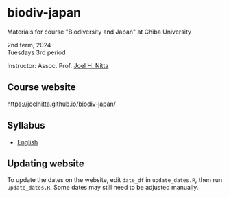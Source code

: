 # biodiv-japan

Materials for course "Biodiversity and Japan" at Chiba University

2nd term, 2024  
Tuesdays 3rd period

Instructor: Assoc. Prof. [Joel H. Nitta](https://www.joelnitta.com)

## Course website

<https://joelnitta.github.io/biodiv-japan/>

## Syllabus

- [English](https://syllabus.gs.chiba-u.jp/2024/401001000000000/G15N945001/en_US)

## Updating website

To update the dates on the website, edit `date_df` in `update_dates.R`, then run `update_dates.R`. Some dates may still need to be adjusted manually.
